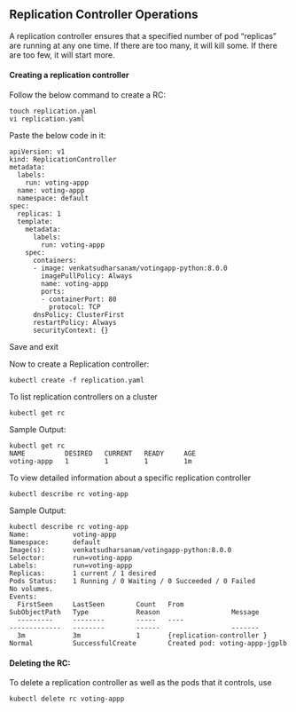 ## Replication Controller Operations

A replication controller ensures that a specified number of pod “replicas” are running at any one time. If there are too many, it will kill some. If there are too few, it will start more.

#### Creating a replication controller

Follow the below command to create a RC:

```
touch replication.yaml
vi replication.yaml
```

Paste the below code in it:
```
apiVersion: v1
kind: ReplicationController
metadata:
  labels:
    run: voting-appp
  name: voting-appp
  namespace: default
spec:
  replicas: 1
  template:
    metadata:
      labels:
        run: voting-appp
    spec:
      containers:
      - image: venkatsudharsanam/votingapp-python:8.0.0
        imagePullPolicy: Always
        name: voting-appp
        ports:
        - containerPort: 80
          protocol: TCP
      dnsPolicy: ClusterFirst
      restartPolicy: Always
      securityContext: {}
```

Save and exit

Now to create a Replication controller:
```
kubectl create -f replication.yaml
```

To list replication controllers on a cluster

```
kubectl get rc
```
Sample Output:
```
kubectl get rc
NAME          DESIRED   CURRENT   READY     AGE
voting-appp   1         1         1         1m
```
To view detailed information about a specific replication controller

```
kubectl describe rc voting-app
```

Sample Output:

```
kubectl describe rc voting-app
Name:           voting-appp
Namespace:      default
Image(s):       venkatsudharsanam/votingapp-python:8.0.0
Selector:       run=voting-appp
Labels:         run=voting-appp
Replicas:       1 current / 1 desired
Pods Status:    1 Running / 0 Waiting / 0 Succeeded / 0 Failed
No volumes.
Events:
  FirstSeen     LastSeen        Count   From                            SubObjectPath   Type            Reason                  Message
  ---------     --------        -----   ----                            -------------   --------        ------                  -------
  3m            3m              1       {replication-controller }                       Normal          SuccessfulCreate        Created pod: voting-appp-jgplb
```

#### Deleting the RC:

To delete a replication controller as well as the pods that it controls, use

```
kubectl delete rc voting-appp
```

